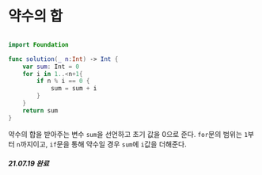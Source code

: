 # 약수의 합

```swift

import Foundation

func solution(_ n:Int) -> Int {
    var sum: Int = 0
    for i in 1..<n+1{
        if n % i == 0 {
            sum = sum + i
        }
    }
    return sum
}

```

약수의 합을 받아주는 변수 `sum`을 선언하고 초기 값을 0으로 준다.
`for`문의 범위는 `1`부터 `n`까지이고, `if`문을 통해 약수일 경우 `sum`에 `i`값을 더해준다.

##### 21.07.19 완료